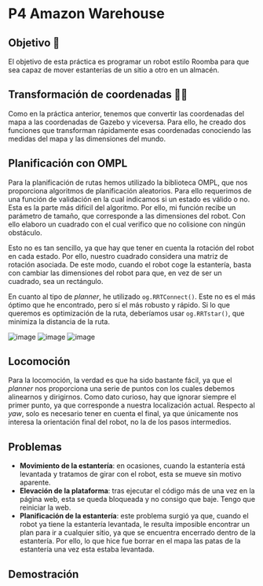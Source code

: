# P4 Amazon Warehouse

## Objetivo 🎯
El objetivo de esta práctica es programar un robot estilo Roomba para que sea capaz de mover estanterías de un sitio a otro en un almacén.

## Transformación de coordenadas 📐📏
Como en la práctica anterior, tenemos que convertir las coordenadas del mapa a las coordenadas de Gazebo y viceversa. Para ello, he creado dos funciones que transforman rápidamente esas coordenadas conociendo las medidas del mapa y las dimensiones del mundo.

## Planificación con OMPL
Para la planificación de rutas hemos utilizado la biblioteca OMPL, que nos proporciona algoritmos de planificación aleatorios. Para ello requerimos de una función de validación en la cual indicamos si un estado es válido o no. Esta es la parte más difícil del algoritmo. Por ello, mi función recibe un parámetro de tamaño, que corresponde a las dimensiones del robot. Con ello elaboro un cuadrado con el cual verifico que no colisione con ningún obstáculo. 

Esto no es tan sencillo, ya que hay que tener en cuenta la rotación del robot en cada estado. Por ello, nuestro cuadrado considera una matriz de rotación asociada. De este modo, cuando el robot coge la estantería, basta con cambiar las dimensiones del robot para que, en vez de ser un cuadrado, sea un rectángulo.

En cuanto al tipo de *planner*, he utilizado `og.RRTConnect()`. Este no es el más óptimo que he encontrado, pero sí el más robusto y rápido. Si lo que queremos es optimización de la ruta, deberíamos usar `og.RRTstar()`, que minimiza la distancia de la ruta.

![image](https://github.com/user-attachments/assets/246fa4af-c40a-4900-a503-88c3028204b7)
![image](https://github.com/user-attachments/assets/cdbffcda-12c0-443c-91e1-cb129cae6bdf)
![image](https://github.com/user-attachments/assets/bac98711-fc97-469a-aaee-b1927ec4bc9e)


## Locomoción
Para la locomoción, la verdad es que ha sido bastante fácil, ya que el *planner* nos proporciona una serie de puntos con los cuales debemos alinearnos y dirigirnos. Como dato curioso, hay que ignorar siempre el primer punto, ya que corresponde a nuestra localización actual. Respecto al *yaw*, solo es necesario tener en cuenta el final, ya que únicamente nos interesa la orientación final del robot, no la de los pasos intermedios.

## Problemas
- **Movimiento de la estantería**: en ocasiones, cuando la estantería está levantada y tratamos de girar con el robot, esta se mueve sin motivo aparente.
- **Elevación de la plataforma**: tras ejecutar el código más de una vez en la página web, esta se queda bloqueada y no consigo que baje. Tengo que reiniciar la web.
- **Planificación de la estantería**: este problema surgió ya que, cuando el robot ya tiene la estantería levantada, le resulta imposible encontrar un plan para ir a cualquier sitio, ya que se encuentra encerrado dentro de la estantería. Por ello, lo que hice fue borrar en el mapa las patas de la estantería una vez esta estaba levantada.

## Demostración





